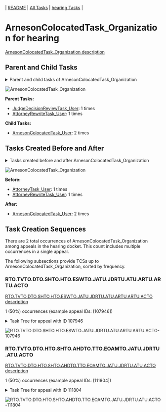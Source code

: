 <!-- DO NOT EDIT THIS FILE.  This file is autogenerated. -->
| [README](../README.md) | [All Tasks](../alltasks.md) | [hearing Tasks](tasklist.md) |

# ArnesonColocatedTask_Organization for hearing

[ArnesonColocatedTask_Organization description](../descr/ArnesonColocatedTask_Organization.md)

## Parent and Child Tasks

<details><summary markdown='span'>Parent and child tasks of ArnesonColocatedTask_Organization
</summary>

```
digraph G {
rankdir=LR;
node [shape=box]
"ArnesonColocatedTask_Organization" -> "ArnesonColocatedTask_User" [label=2]
"JudgeDecisionReviewTask_User" -> "ArnesonColocatedTask_Organization" [label=1]
"AttorneyRewriteTask_User" -> "ArnesonColocatedTask_Organization" [label=1]
}
```
</details>

![ArnesonColocatedTask_Organization](dot/ArnesonColocatedTask_Organization-parentchild.dot.png)

**Parent Tasks:**

   * [JudgeDecisionReviewTask_User](JudgeDecisionReviewTask_User.md): 1 times
   * [AttorneyRewriteTask_User](AttorneyRewriteTask_User.md): 1 times

**Child Tasks:**

   * [ArnesonColocatedTask_User](ArnesonColocatedTask_User.md): 2 times

## Tasks Created Before and After

<details><summary markdown='span'>Tasks created before and after ArnesonColocatedTask_Organization</summary>

```
digraph G {
rankdir=LR;

"ArnesonColocatedTask_Organization" -> "ArnesonColocatedTask_User" [label=2]
"AttorneyTask_User" -> "ArnesonColocatedTask_Organization" [label=1]
"AttorneyRewriteTask_User" -> "ArnesonColocatedTask_Organization" [label=1]
}
```
</details>

![ArnesonColocatedTask_Organization](dot/ArnesonColocatedTask_Organization.dot.png)

**Before:**

   * [AttorneyTask_User](AttorneyTask_User.md): 1 times
   * [AttorneyRewriteTask_User](AttorneyRewriteTask_User.md): 1 times

**After:**

   * [ArnesonColocatedTask_User](ArnesonColocatedTask_User.md): 2 times

## Task Creation Sequences

There are 2 total occurrences of ArnesonColocatedTask_Organization among appeals in the hearing docket.  This count includes multiple occurrences in a single appeal.

The following subsections provide TCSs up to ArnesonColocatedTask_Organization, sorted by frequency.

### RTO.TVTO.DTO.SHTO.HTO.ESWTO.JATU.JDRTU.ATU.ARTU.ARTU.ACTO

[RTO.TVTO.DTO.SHTO.HTO.ESWTO.JATU.JDRTU.ATU.ARTU.ARTU.ACTO description](../descr/RTO.TVTO.DTO.SHTO.HTO.ESWTO.JATU.JDRTU.ATU.ARTU.ARTU.ACTO.md)

1 (50%) occurrences (example appeal IDs: [107946])

<details><summary markdown='span'>Task Tree for appeal with ID 107946</summary>

```
@startuml
skinparam {
  ObjectBorderColor #555
  ObjectBorderThickness 0
  ObjectFontStyle bold
  ObjectFontSize 14
  ObjectAttributeFontColor #333
  ObjectAttributeFontSize 12
}
  object 0.RootTask #8dd3c7 {
Organization
}
  object 1.TrackVeteranTask #bebada {
Organization
}
  object 2.DistributionTask #ffffb3 {
Organization
}
  object 3.HearingTask #fb8072 {
Organization
}
  object 4.ScheduleHearingTask #80b1d3 {
Organization
}
  object 5.AssignHearingDispositionTask #8dd3c7 {
Organization
}
  object 6.HearingTask #fb8072 {
Organization
}
  object 7.AssignHearingDispositionTask #8dd3c7 {
Organization
}
  object 8.HearingTask #fb8072 {
Organization
}
  object 9.ScheduleHearingTask #80b1d3 {
Organization
}
  object 10.EvidenceSubmissionWindowTask #fccde5 {
Organization
}
  object 11.JudgeAssignTask #ccebc5 {
User
}
  object 12.JudgeDecisionReviewTask #d9d9d9 {
User
}
  object 13.AttorneyTask #bc80bd {
User
}
  object 14.AttorneyRewriteTask #b3de69 {
User
}
  object 15.AttorneyRewriteTask #b3de69 {
User
}
  object 16.ArnesonColocatedTask #2ca02c {
Organization  <back:white>    </back>
}
  object 17.ArnesonColocatedTask #2ca02c {
User
}
  object 18.TimedHoldTask #fccde5 {
User
}
  object 19.ArnesonColocatedTask #2ca02c {
User
}
  object 20.TimedHoldTask #fccde5 {
User
}
  object 21.TimedHoldTask #fccde5 {
User
}
0.RootTask -- 1.TrackVeteranTask
0.RootTask -- 2.DistributionTask
2.DistributionTask -- 3.HearingTask
3.HearingTask -- 4.ScheduleHearingTask
3.HearingTask -- 5.AssignHearingDispositionTask
2.DistributionTask -- 6.HearingTask
6.HearingTask -- 7.AssignHearingDispositionTask
2.DistributionTask -- 8.HearingTask
8.HearingTask -- 9.ScheduleHearingTask
8.HearingTask -- 10.EvidenceSubmissionWindowTask
0.RootTask -- 11.JudgeAssignTask
0.RootTask -- 12.JudgeDecisionReviewTask
12.JudgeDecisionReviewTask -- 13.AttorneyTask
12.JudgeDecisionReviewTask -- 14.AttorneyRewriteTask
12.JudgeDecisionReviewTask -- 15.AttorneyRewriteTask
15.AttorneyRewriteTask -- 16.ArnesonColocatedTask
16.ArnesonColocatedTask -- 17.ArnesonColocatedTask
17.ArnesonColocatedTask -- 18.TimedHoldTask
16.ArnesonColocatedTask -- 19.ArnesonColocatedTask
19.ArnesonColocatedTask -- 20.TimedHoldTask
19.ArnesonColocatedTask -- 21.TimedHoldTask
@enduml
```
</details>

![RTO.TVTO.DTO.SHTO.HTO.ESWTO.JATU.JDRTU.ATU.ARTU.ARTU.ACTO-107946](uml/RTO.TVTO.DTO.SHTO.HTO.ESWTO.JATU.JDRTU.ATU.ARTU.ARTU.ACTO-107946.png)

### RTO.TVTO.DTO.HTO.SHTO.AHDTO.TTO.EOAMTO.JATU.JDRTU.ATU.ACTO

[RTO.TVTO.DTO.HTO.SHTO.AHDTO.TTO.EOAMTO.JATU.JDRTU.ATU.ACTO description](../descr/RTO.TVTO.DTO.HTO.SHTO.AHDTO.TTO.EOAMTO.JATU.JDRTU.ATU.ACTO.md)

1 (50%) occurrences (example appeal IDs: [111804])

<details><summary markdown='span'>Task Tree for appeal with ID 111804</summary>

```
@startuml
skinparam {
  ObjectBorderColor #555
  ObjectBorderThickness 0
  ObjectFontStyle bold
  ObjectFontSize 14
  ObjectAttributeFontColor #333
  ObjectAttributeFontSize 12
}
  object 0.RootTask #8dd3c7 {
Organization
}
  object 1.TrackVeteranTask #bebada {
Organization
}
  object 2.DistributionTask #ffffb3 {
Organization
}
  object 3.HearingTask #fb8072 {
Organization
}
  object 4.ScheduleHearingTask #80b1d3 {
Organization
}
  object 5.AssignHearingDispositionTask #8dd3c7 {
Organization
}
  object 6.TranscriptionTask #fb8072 {
Organization
}
  object 7.EvidenceOrArgumentMailTask #ffffb3 {
Organization
}
  object 8.JudgeAssignTask #ccebc5 {
User
}
  object 9.JudgeDecisionReviewTask #d9d9d9 {
User
}
  object 10.AttorneyTask #bc80bd {
User
}
  object 11.TimedHoldTask #fccde5 {
User
}
  object 12.AttorneyRewriteTask #b3de69 {
User
}
  object 13.OtherColocatedTask #80b1d3 {
Organization
}
  object 14.OtherColocatedTask #80b1d3 {
User
}
  object 15.ArnesonColocatedTask #2ca02c {
Organization  <back:white>    </back>
}
  object 16.ArnesonColocatedTask #2ca02c {
User
}
  object 17.TimedHoldTask #fccde5 {
User
}
0.RootTask -- 1.TrackVeteranTask
0.RootTask -- 2.DistributionTask
2.DistributionTask -- 3.HearingTask
3.HearingTask -- 4.ScheduleHearingTask
3.HearingTask -- 5.AssignHearingDispositionTask
5.AssignHearingDispositionTask -- 6.TranscriptionTask
0.RootTask -- 7.EvidenceOrArgumentMailTask
0.RootTask -- 8.JudgeAssignTask
0.RootTask -- 9.JudgeDecisionReviewTask
9.JudgeDecisionReviewTask -- 10.AttorneyTask
9.JudgeDecisionReviewTask -- 11.TimedHoldTask
9.JudgeDecisionReviewTask -- 12.AttorneyRewriteTask
9.JudgeDecisionReviewTask -- 13.OtherColocatedTask
13.OtherColocatedTask -- 14.OtherColocatedTask
9.JudgeDecisionReviewTask -- 15.ArnesonColocatedTask
15.ArnesonColocatedTask -- 16.ArnesonColocatedTask
16.ArnesonColocatedTask -- 17.TimedHoldTask
@enduml
```
</details>

![RTO.TVTO.DTO.HTO.SHTO.AHDTO.TTO.EOAMTO.JATU.JDRTU.ATU.ACTO-111804](uml/RTO.TVTO.DTO.HTO.SHTO.AHDTO.TTO.EOAMTO.JATU.JDRTU.ATU.ACTO-111804.png)

